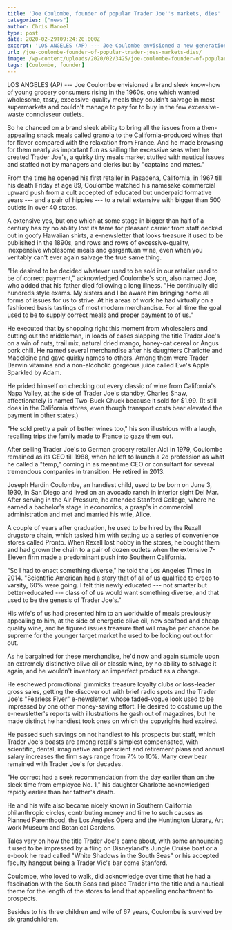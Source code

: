 ```yaml
---
title: 'Joe Coulombe, founder of popular Trader Joe''s markets, dies'
categories: ["news"]
author: Chris Manoel
type: post
date: 2020-02-29T09:24:20.000Z
excerpt: 'LOS ANGELES (AP) --- Joe Coulombe envisioned a new generation of young grocery shoppers emerging in the 1960s, one that wanted healthy, tasty, high-quality food they couldn''t find in most supermarkets and couldn''t afford to buy in the few high-end gourmet outlets. So he found a new way to bring everything from a then-exotic snack&hellip;'
url: /joe-coulombe-founder-of-popular-trader-joes-markets-dies/
image: /wp-content/uploads/2020/02/3425/joe-coulombe-founder-of-popular-trader-joes-markets-dies.jpg
tags: [Coulombe, founder]
---
```


LOS ANGELES (AP) --- Joe Coulombe envisioned a brand sleek know-how of young grocery consumers rising in the 1960s, one which wanted wholesome, tasty, excessive-quality meals they couldn't salvage in most supermarkets and couldn't manage to pay for to buy in the few excessive-waste connoisseur outlets.

So he chanced on a brand sleek ability to bring all the issues from a then-appealing snack meals called granola to the California-produced wines that for flavor compared with the relaxation from France. And he made browsing for them nearly as important fun as sailing the excessive seas when he created Trader Joe's, a quirky tiny meals market stuffed with nautical issues and staffed not by managers and clerks but by "captains and mates."

From the time he opened his first retailer in Pasadena, California, in 1967 till his death Friday at age 89, Coulombe watched his namesake commercial upward push from a cult accepted of educated but underpaid formative years --- and a pair of hippies --- to a retail extensive with bigger than 500 outlets in over 40 states.

A extensive yes, but one which at some stage in bigger than half of a century has by no ability lost its fame for pleasant carrier from staff decked out in goofy Hawaiian shirts, a e-newsletter that looks treasure it used to be published in the 1890s, and rows and rows of excessive-quality, inexpensive wholesome meals and gargantuan wine, even when you veritably can't ever again salvage the true same thing.

"He desired to be decided whatever used to be sold in our retailer used to be of correct payment," acknowledged Coulombe's son, also named Joe, who added that his father died following a long illness. "He continually did hundreds style exams. My sisters and I be aware him bringing home all forms of issues for us to strive. At his areas of work he had virtually on a fashioned basis tastings of most modern merchandise. For all time the goal used to be to supply correct meals and proper payment to of us."

He executed that by shopping right this moment from wholesalers and cutting out the middleman, in loads of cases slapping the title Trader Joe's on a win of nuts, trail mix, natural dried mango, honey-oat cereal or Angus pork chili. He named several merchandise after his daughters Charlotte and Madeleine and gave quirky names to others. Among them were Trader Darwin vitamins and a non-alcoholic gorgeous juice called Eve's Apple Sparkled by Adam.

He prided himself on checking out every classic of wine from California's Napa Valley, at the side of Trader Joe's standby, Charles Shaw, affectionately is named Two-Buck Chuck because it sold for $1.99. (It still does in the California stores, even though transport costs bear elevated the payment in other states.)

"He sold pretty a pair of better wines too," his son illustrious with a laugh, recalling trips the family made to France to gaze them out.

After selling Trader Joe's to German grocery retailer Aldi in 1979, Coulombe remained as its CEO till 1988, when he left to launch a 2d profession as what he called a "temp," coming in as meantime CEO or consultant for several tremendous companies in transition. He retired in 2013.

Joseph Hardin Coulombe, an handiest child, used to be born on June 3, 1930, in San Diego and lived on an avocado ranch in interior sight Del Mar. After serving in the Air Pressure, he attended Stanford College, where he earned a bachelor's stage in economics, a grasp's in commercial administration and met and married his wife, Alice.

A couple of years after graduation, he used to be hired by the Rexall drugstore chain, which tasked him with setting up a series of convenience stores called Pronto. When Rexall lost hobby in the stores, he bought them and had grown the chain to a pair of dozen outlets when the extensive 7-Eleven firm made a predominant push into Southern California.

"So I had to enact something diverse," he told the Los Angeles Times in 2014. "Scientific American had a story that of all of us qualified to creep to varsity, 60% were going. I felt this newly educated --- not smarter but better-educated --- class of of us would want something diverse, and that used to be the genesis of Trader Joe's."

His wife's of us had presented him to an worldwide of meals previously appealing to him, at the side of energetic olive oil, new seafood and cheap quality wine, and he figured issues treasure that will maybe per chance be supreme for the younger target market he used to be looking out out for out.

As he bargained for these merchandise, he'd now and again stumble upon an extremely distinctive olive oil or classic wine, by no ability to salvage it again, and he wouldn't inventory an imperfect product as a change.

He eschewed promotional gimmicks treasure loyalty clubs or loss-leader gross sales, getting the discover out with brief radio spots and the Trader Joe's "Fearless Flyer" e-newsletter, whose faded-vogue look used to be impressed by one other money-saving effort. He desired to costume up the e-newsletter's reports with illustrations he gash out of magazines, but he made distinct he handiest took ones on which the copyrights had expired.

He passed such savings on not handiest to his prospects but staff, which Trader Joe's boasts are among retail's simplest compensated, with scientific, dental, imaginative and prescient and retirement plans and annual salary increases the firm says range from 7% to 10%. Many crew bear remained with Trader Joe's for decades.

"He correct had a seek recommendation from the day earlier than on the sleek time from employee No. 1," his daughter Charlotte acknowledged rapidly earlier than her father's death.

He and his wife also became nicely known in Southern California philanthropic circles, contributing money and time to such causes as Planned Parenthood, the Los Angeles Opera and the Huntington Library, Art work Museum and Botanical Gardens.

Tales vary on how the title Trader Joe's came about, with some announcing it used to be impressed by a fling on Disneyland's Jungle Cruise boat or a e-book he read called "White Shadows in the South Seas" or his accepted faculty hangout being a Trader Vic's bar come Stanford.

Coulombe, who loved to walk, did acknowledge over time that he had a fascination with the South Seas and place Trader into the title and a nautical theme for the length of the stores to lend that appealing enchantment to prospects.

Besides to his three children and wife of 67 years, Coulombe is survived by six grandchildren.
